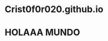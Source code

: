 # Crist0f0r020.github.io

<!DOCTYPE html>
<html>
<head>
    <meta charset='utf-8'>
    <meta http-equiv='X-UA-Compatible' content='IE=edge'>
    <title>Hola Mundo</title>
    <meta name='viewport' content='width=device-width, initial-scale=1'>
    <link rel='stylesheet' type='text/css' media='screen' href='main.css'>
    <script src='main.js'></script>
</head>
<body>
    <h1>HOLAAA MUNDO</h1>
    
</body>
</html>
